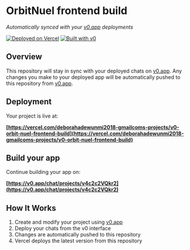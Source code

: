 # OrbitNuel frontend build

*Automatically synced with your [v0.app](https://v0.app) deployments*

[![Deployed on Vercel](https://img.shields.io/badge/Deployed%20on-Vercel-black?style=for-the-badge&logo=vercel)](https://vercel.com/deborahadewunmi2018-gmailcoms-projects/v0-orbit-nuel-frontend-build)
[![Built with v0](https://img.shields.io/badge/Built%20with-v0.app-black?style=for-the-badge)](https://v0.app/chat/projects/v4c2c2VQkr2)

## Overview

This repository will stay in sync with your deployed chats on [v0.app](https://v0.app).
Any changes you make to your deployed app will be automatically pushed to this repository from [v0.app](https://v0.app).

## Deployment

Your project is live at:

**[https://vercel.com/deborahadewunmi2018-gmailcoms-projects/v0-orbit-nuel-frontend-build](https://vercel.com/deborahadewunmi2018-gmailcoms-projects/v0-orbit-nuel-frontend-build)**

## Build your app

Continue building your app on:

**[https://v0.app/chat/projects/v4c2c2VQkr2](https://v0.app/chat/projects/v4c2c2VQkr2)**

## How It Works

1. Create and modify your project using [v0.app](https://v0.app)
2. Deploy your chats from the v0 interface
3. Changes are automatically pushed to this repository
4. Vercel deploys the latest version from this repository
